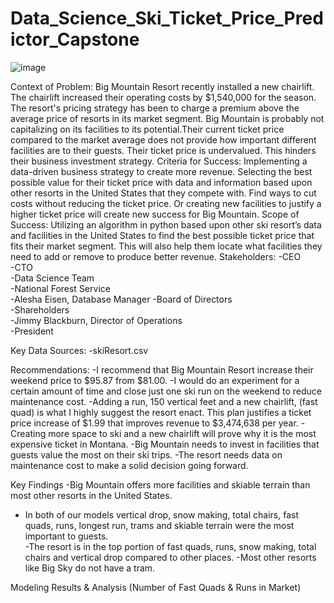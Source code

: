 # Data_Science_Ski_Ticket_Price_Predictor_Capstone

![image](https://user-images.githubusercontent.com/86930309/215365766-84e3206d-901c-4e3c-a0bd-01f923175d50.png)


Context of Problem:
Big Mountain Resort recently installed a new chairlift. The chairlift increased their operating costs by $1,540,000 for the season. The resort's pricing strategy has been to charge a premium above the average price of resorts in its market segment. Big Mountain is probably not capitalizing on its facilities to its potential.Their current ticket price compared to the market average does not provide how important different facilities are to their guests. Their ticket price is undervalued. This hinders their business investment strategy.
Criteria for Success:
Implementing a data-driven business strategy to create more revenue. Selecting the best possible value for their ticket price with data and information based upon other resorts in the United States that they compete with. Find ways to cut costs without reducing the ticket price. Or creating new facilities to justify a higher ticket price will create new success for Big Mountain.
Scope of Success:
Utilizing an algorithm in python based upon other ski resort’s data and facilities in the United States to find the best possible ticket price that fits their market segment. This will also help them locate what facilities they need to add or remove to produce better revenue.
Stakeholders:
-CEO          
-CTO       
-Data Science Team   
-National Forest Service     
-Alesha Eisen, Database Manager
-Board of Directors          
-Shareholders            
-Jimmy Blackburn, Director of Operations       
-President 
 
Key Data Sources:
-skiResort.csv  

Recommendations:
-I recommend that Big Mountain Resort increase their weekend price to $95.87 from $81.00. 
-I would do an experiment for a certain amount of time and close just one ski run on the weekend to reduce maintenance cost.
 	-Adding a run, 150 vertical feet and a new chairlift, (fast quad) is what I highly suggest the resort enact.
       This plan justifies a ticket price increase of $1.99 that improves revenue to $3,474,638 per year.
-Creating more space to ski and a new chairlift will prove why it is the most expensive ticket in Montana.
-Big Mountain needs to invest in facilities that guests value the most on their ski trips.
-The resort needs data on maintenance cost to make a solid decision going forward.

Key Findings
-Big Mountain offers more facilities and skiable terrain than most other resorts in the United States.
- In both of our models vertical drop, snow making, total chairs, fast quads, runs, longest run, trams and skiable terrain were   the most important to guests.  
-The resort is in the top portion of fast quads, runs, snow making, total chairs and vertical drop compared to other places.
-Most other resorts like Big Sky do not have a tram.

Modeling Results & Analysis 
(Number of Fast Quads & Runs in Market)


